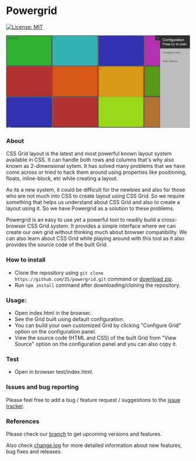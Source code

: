 # Powergrid
[![License: MIT](https://img.shields.io/badge/License-MIT-yellow.svg)](https://opensource.org/licenses/MIT)


![screen](screens/shot1.PNG)

### About
CSS Grid layout is the latest and most powerful known layout system available in CSS. It can handle both rows and columns that's why also known as 2-dimensional sytem. It has solved many problems that we have come across or tried to hack them around using properties like positioning, floats, inline-block, etc while creating a layout. 

As its a new system, it could be difficult for the newbies and also for those who are not much into CSS to create layout using CSS Grid. So we require something that helps us understand about CSS Grid and also to create a layout using it. So we have Powergrid as a solution to these problems.     

Powergrid is an easy to use yet a powerful tool to readily build a cross-browser CSS Grid system. It provides a simple interface where we can create our own grid without thinking much about browser compatibility. We can also learn about CSS Grid while playing around with this tool as it also provides the source code of the built Grid.   


### How to install
  - Clone the repository using `git clone https://github.com/ZS/powergrid.git` command or [download zip](https://github.com/ZS/powergrid/archive/master.zip).
  - Run `npm install` command after downloading/cloning the repository.

### Usage:
  - Open index.html in the browser.
  - See the Grid built using default configuration.
  - You can build your own customized Grid by clicking "Configure Grid" option on the configuration panel.
  - View the source code (HTML and CSS) of the built Grid from "View Source" option on the configuration panel and you can also copy it.

### Test
  - Open in browser test/index.html.

### Issues and bug reporting 
Please feel free to add a bug / feature request / suggestions to the [issue tracker](https://github.com/ZS/powergrid/issues). 

### References
Please check our [branch](https://github.com/ZS/powergrid) to get upcoming versions and features.

Also check [change.log](https://github.com/ZS/powergrid/wiki/Changelog) for more detailed information about new features, bug fixes and releases.

